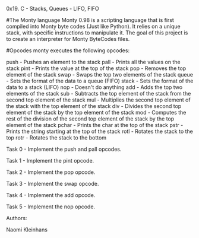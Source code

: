 0x19. C - Stacks, Queues - LIFO, FIFO

#The Monty language
Monty 0.98 is a scripting language that is first compiled into Monty byte codes (Just like Python). It relies on a unique stack, with specific instructions to manipulate it. The goal of this project is to create an interpreter for Monty ByteCodes files.


#Opcodes
monty executes the following opcodes:

push -	Pushes an element to the stack
pall -	Prints all the values on the stack
pint - 	Prints the value at the top of the stack
pop - 	Removes the top element of the stack
swap -	Swaps the top two elements of the stack
queue -	Sets the format of the data to a queue (FIFO)
stack -	Sets the format of the data to a stack (LIFO)
nop -	Doesn't do anything
add -	Adds the top two elements of the stack
sub -	Subtracts the top element of the stack from the second top element of the stack
mul -	Multiplies the second top element of the stack with the top element of the stack
div -	Divides the second top element of the stack by the top element of the stack
mod -	Computes the rest of the division of the second top element of the stack by the top element of the stack
pchar -	Prints the char at the top of the stack
pstr -	Prints the string starting at the top of the stack
rotl -	Rotates the stack to the top
rotr -	Rotates the stack to the bottom

Task 0 - Implement the push and pall opcodes.

Task 1 - Implement the pint opcode.

Task 2 - Implement the pop opcode.

Task 3 - Implement the swap opcode.

Task 4 - Implement the add opcode.

Task 5 - Implement the nop opcode.

Authors:

Naomi Kleinhans
